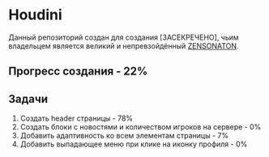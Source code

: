 # Houdini
Данный репозиторий создан для создания [ЗАСЕКРЕЧЕНО], чьим владельцем является великий и непревзойдённый [ZENSONATON](https://github.com/Zensonaton).

## Прогресс создания - 22%

## Задачи 
  1. Создать header страницы - 78%
  2. Создать блоки с новостями и количеством игроков на сервере - 0%
  3. Добавить адаптивность ко всем элементам страницы - 7%
  4. Добавить выпадающее меню при клике на иконку профиля - 0%
